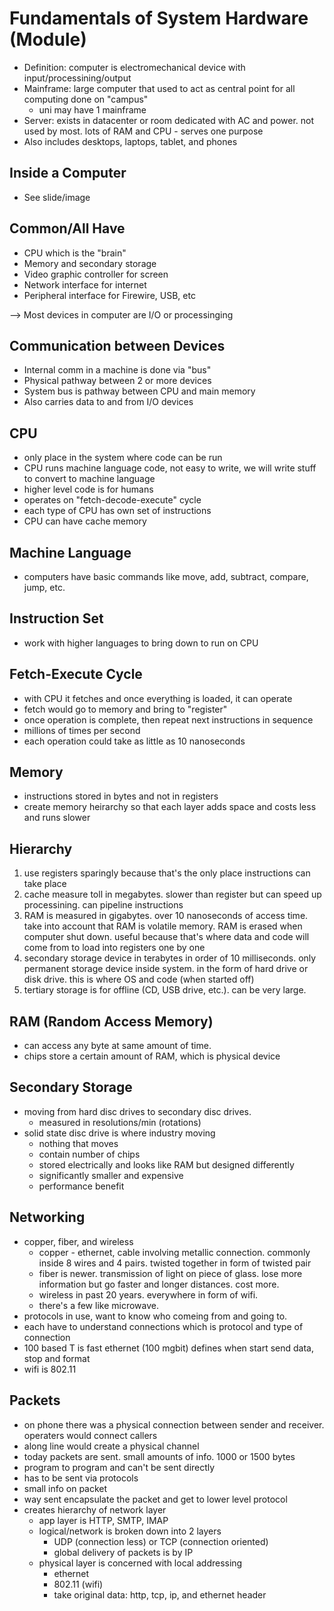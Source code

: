 # Fundamentals of System Hardware (Module)

- Definition: computer is electromechanical device with input/processining/output
- Mainframe: large computer that used to act as central point for all computing done on "campus"
    - uni may have 1 mainframe
- Server: exists in datacenter or room dedicated with AC and power. not used by most. lots of RAM and CPU - serves one purpose
- Also includes desktops, laptops, tablet, and phones

## Inside a Computer
- See slide/image

## Common/All Have
- CPU which is the "brain"
- Memory and secondary storage
- Video graphic controller for screen
- Network interface for internet
- Peripheral interface for Firewire, USB, etc

--> Most devices in computer are I/O or processinging

## Communication between Devices
- Internal comm in a machine is done via "bus"
- Physical pathway between 2 or more devices
- System bus is pathway between CPU and main memory
- Also carries data to and from I/O devices

## CPU
- only place in the system where code can be run
- CPU runs machine language code, not easy to write, we will write stuff to convert to machine language
- higher level code is for humans
- operates on "fetch-decode-execute" cycle
- each type of CPU has own set of instructions
- CPU can have cache memory

## Machine Language
- computers have basic commands like move, add, subtract, compare, jump, etc.

## Instruction Set
- work with higher languages to bring down to run on CPU

## Fetch-Execute Cycle
- with CPU it fetches and once everything is loaded, it can operate
- fetch would go to memory and bring to "register"
- once operation is complete, then repeat next instructions in sequence
- millions of times per second
- each operation could take as little as 10 nanoseconds

## Memory
- instructions stored in bytes and not in registers
- create memory heirarchy so that each layer adds space and costs less and runs slower

## Hierarchy
1. use registers sparingly because that's the only place instructions can take place
2. cache measure toll in megabytes. slower than register but can speed up processining. can pipeline instructions
3. RAM is measured in gigabytes. over 10 nanoseconds of access time. take into account that RAM is volatile memory. RAM is erased when computer shut down. useful because that's where data and code will come from to load into registers one by one
4. secondary storage device in terabytes in order of 10 milliseconds. only permanent storage device inside system. in the form of hard drive or disk drive. this is where OS and code (when started off)
5. tertiary storage is for offline (CD, USB drive, etc.). can be very large.

## RAM (Random Access Memory)
- can access any byte at same amount of time.
- chips store a certain amount of RAM, which is physical device

## Secondary Storage
- moving from hard disc drives to secondary disc drives.
  - measured in resolutions/min (rotations)
- solid state disc drive is where industry moving
  - nothing that moves
  - contain number of chips
  - stored electrically and looks like RAM but designed differently
  - significantly smaller and expensive
  - performance benefit

## Networking
- copper, fiber, and wireless
  - copper - ethernet, cable involving metallic connection. commonly inside 8 wires and 4 pairs. twisted together in form of twisted pair
  - fiber is newer. transmission of light on piece of glass. lose more information but go faster and longer distances. cost more.
  - wireless in past 20 years. everywhere in form of wifi.
  - there's a few like microwave.
- protocols in use, want to know who comeing from and going to.
- each have to understand connections which is protocol and type of connection
- 100 based T is fast ethernet (100 mgbit) defines when start send data, stop and format
- wifi is 802.11

## Packets
- on phone there was a physical connection between sender and receiver. operaters would connect callers
- along line would create a physical channel
- today packets are sent. small amounts of info. 1000 or 1500 bytes
- program to program and can't be sent directly
- has to be sent via protocols
- small info on packet
- way sent encapsulate the packet and get to lower level protocol
- creates hierarchy of network layer
  - app layer is HTTP, SMTP, IMAP
  - logical/network is broken down into 2 layers
    - UDP (connection less) or TCP (connection oriented)
    - global delivery of packets is by IP
  - physical layer is concerned with local addressing
    - ethernet
    - 802.11 (wifi)
    - take original data: http, tcp, ip, and ethernet header
